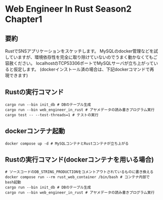# Web Engineer In Rust Season2 Chapter1
## 要約
RustでSNSアプリケーションをスケッチします。
MySQLのdocker管理などを試していますが、環境依存性を完全に取り除けていないのでうまく動かなくてもご容赦ください。
localhostのTCP53306ポートでMySQLサーバが立ち上がっていると仮定します。
(dockerインストール済の場合は、下記dockerコマンドで再現できます)

## Rustの実行コマンド
```shell
cargo run --bin init_db # DBのテーブル生成
cargo run --bin web_engineer_in_rust # アヤメデータの読み書きプログラム実行
cargo test -- --test-threads=1 # テストの実行
```
## dockerコンテナ起動
```shell
docker compose up -d # MySQLコンテナとRustコンテナが立ち上がる
```

## Rustの実行コマンド(dockerコンテナを用いる場合)
```shell
# ソースコードのDB_STRING_PRODUCTIONをコメントアウトされているものに書き換える
docker compose run --rm rust_web_container /bin/bash # コンテナ内部でbash起動
cargo run --bin init_db # DBのテーブル生成
cargo run --bin web_engineer_in_rust # アヤメデータの読み書きプログラム実行
```
